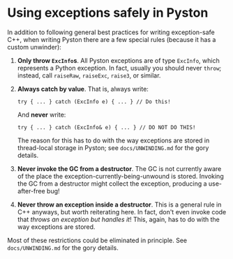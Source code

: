 # Using exceptions safely in Pyston

In addition to following general best practices for writing exception-safe C++, when writing Pyston there are a few special rules (because it has a custom unwinder):

1. **Only throw `ExcInfo`s**. All Pyston exceptions are of type `ExcInfo`, which represents a Python exception. In fact, usually you should never `throw`; instead, call `raiseRaw`, `raiseExc`, `raise3`, or similar.

2. **Always catch by value**. That is, always write:

       try { ... } catch (ExcInfo e) { ... } // Do this!

   And **never** write:

       try { ... } catch (ExcInfo& e) { ... } // DO NOT DO THIS!

   The reason for this has to do with the way exceptions are stored in thread-local storage in Pyston; see `docs/UNWINDING.md` for the gory details.

3. **Never invoke the GC from a destructor**. The GC is not currently aware of the place the exception-currently-being-unwound is stored. Invoking the GC from a destructor might collect the exception, producing a use-after-free bug!

4. **Never throw an exception inside a destructor**. This is a general rule in C++ anyways, but worth reiterating here. In fact, don't even invoke code that *throws an exception but handles it*! This, again, has to do with the way exceptions are stored.

Most of these restrictions could be eliminated in principle. See `docs/UNWINDING.md` for the gory details.
